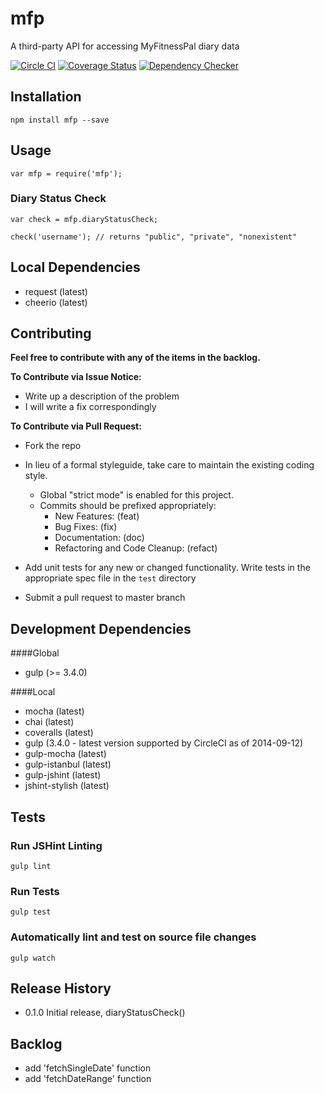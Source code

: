 mfp
==============
A third-party API for accessing MyFitnessPal diary data

[![Circle CI](https://circleci.com/gh/andrewzey/mfp.svg?style=shield&circle-token=e1f56bff19b1519adb77480cbb13550a0d3028e8)](https://circleci.com/gh/andrewzey/mfp)
[![Coverage Status](https://coveralls.io/repos/andrewzey/mfp/badge.png?branch=master)](https://coveralls.io/r/andrewzey/mfp?branch=master)
[![Dependency Checker](https://david-dm.org/andrewzey/mfp.png)](https://david-dm.org/andrewzey/mfp)

## Installation

```
npm install mfp --save
```

## Usage

```
var mfp = require('mfp');
```

### Diary Status Check

```
var check = mfp.diaryStatusCheck;

check('username'); // returns "public", "private", "nonexistent"
```

## Local Dependencies
- request (latest)
- cheerio (latest)


## Contributing

**Feel free to contribute with any of the items in the backlog.**

**To Contribute via Issue Notice:**

- Write up a description of the problem
- I will write a fix correspondingly

**To Contribute via Pull Request:**

- Fork the repo

- In lieu of a formal styleguide, take care to maintain the existing coding style.

  - Global "strict mode" is enabled for this project.
  - Commits should be prefixed appropriately:
    - New Features: (feat)
    - Bug Fixes: (fix)
    - Documentation: (doc)
    - Refactoring and Code Cleanup: (refact)

- Add unit tests for any new or changed functionality. Write tests in the appropriate spec file in the `test` directory

- Submit a pull request to master branch

## Development Dependencies

####Global
- gulp (>= 3.4.0)

####Local
- mocha (latest)
- chai (latest)
- coveralls (latest)
- gulp (3.4.0 - latest version supported by CircleCI as of 2014-09-12)
- gulp-mocha (latest)
- gulp-istanbul (latest)
- gulp-jshint (latest)
- jshint-stylish (latest)

## Tests

### Run JSHint Linting
```
gulp lint
```

### Run Tests
```
gulp test
```

### Automatically lint and test on source file changes
```
gulp watch
```

## Release History

* 0.1.0 Initial release, diaryStatusCheck()

## Backlog
* add 'fetchSingleDate' function
* add 'fetchDateRange' function
